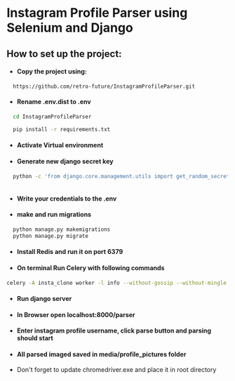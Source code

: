 # Instagram Profile Parser using Selenium and Django

## How to set up the project:
* #### Copy the project using:
```
  https://github.com/retro-future/InstagramProfileParser.git
```


* #### Rename .env.dist to .env

```bash
  cd InstagramProfileParser 
```
```bash
  pip install -r requirements.txt 
```
* #### Activate Virtual environment
* #### Generate new django secret key
```bash
  python -c 'from django.core.management.utils import get_random_secret_key; print(get_random_secret_key())'
 
```
* #### Write your credentials to the .env 

* #### make and run migrations
```bash
  python manage.py makemigrations
  python manage.py migrate
```
* #### Install Redis and run it on port 6379
* #### On terminal Run Celery with following commands
```bash
celery -A insta_clone worker -l info --without-gossip --without-mingle --without-heartbeat -Ofair --pool=solo
```
* #### Run django server
* #### In Browser open localhost:8000/parser
* #### Enter instagram profile username, click parse button and parsing should start
* #### All parsed imaged saved in media/profile_pictures folder

* Don't forget to update chromedriver.exe and place it in root directory